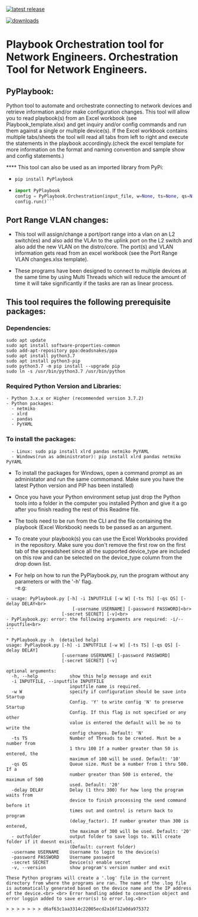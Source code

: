 <a href="https://pypi.org/project/PyPlaybook"> <img src="https://img.shields.io/pypi/v/pyplaybook.svg" alt="latest release" /> </a>

<a href="https://pepy.tech/project/pyplaybook"> <img src="https://static.pepy.tech/badge/pyplaybook" alt="downloads" /> </a>


# Playbook Orchestration tool for Network Engineers. Orchestration Tool for Network Engineers.

## PyPlaybook:

Python tool to automate and orchestrate connecting to network devices and retrieve information and/or make configuration changes. This tool will allow you to read playbook(s) from an Excel workbook (see Playbook_template.xlsx) and get inquiry and/or config commands and run them against a single or multiple device(s). If the Excel workbook contains multiple tabs/sheets the tool will read all tabs from left to right and execute the statements in the playbook accordingly.(check the excel template for more information on the format and naming convention and sample show and config statements.)

**** This tool can also be used as an imported library from PyPi:
- `pip install PyPlaybook`
- ```py
  import PyPlaybook
  config = PyPlaybook.Orchestration(input_file, w=None, ts=None, qs=None, delay=None, username=None, password=None, secret=None)
  config.run()```

## Port Range VLAN changes:

- This tool will assign/change a port/port range into a vlan on an L2 switch(es) and also add the VLAn to the uplink port on the L2 switch and also add the new VLAN on the distro/core. The port(s) and VLAN information gets read from an excel workbook (see the Port Range VLAN changes.xlsx template).

- These programs have been designed to connect to multiple devices at the same time by using Multi Threads which will reduce the amount of time it will take significantly if the tasks are ran as linear process.

## This tool requires the following prerequisite packages:

### Dependencies:

```
sudo apt update
sudo apt install software-properties-common
sudo add-apt-repository ppa:deadsnakes/ppa
sudo apt install python3.7
sudo apt install python3-pip
sudo python3.7 -m pip install --upgrade pip
sudo ln -s /usr/bin/python3.7 /usr/bin/python
```

### Required Python Version and Libraries:

```
- Python 3.x.x or Higher (recommended version 3.7.2)
- Python packages:
  - netmiko
  - xlrd
  - pandas
  - PyYAML
```

### To install the packages:

```
  - Linux: sudo pip install xlrd pandas netmiko PyYAML
  - Windows(run as administrator): pip install xlrd pandas netmiko PyYAML
```

* To install the packages for Windows, open a command prompt as an administator and run the same commomand. Make sure you have the latest Python version and PIP has been installed)

* Once you have your Python environment setup just drop the Python tools into a folder in the computer you installed Python and give it a go after you finish reading the rest of this Readme file.

* The tools need to be run from the CLI and the file containing the playbook (Excel Workbook) needs to be passed as an argument.

* To create your playbook(s) you can use the Excel Workbooks provided in the repository. Make sure you don't remove the first row on the first tab of the spreadsheet since all the supported device_type are included on this row and can be selected on the device_type column from the drop down list.

* For help on how to run the PyPlaybook.py, run the program without any parameters or with the '-h' flag.<br> -e.g:<br>

```
- usage: PyPlaybook.py [-h] -i INPUTFILE [-w W] [-ts TS] [-qs QS] [-delay DELAY<br>
				         [-username USERNAME] [-password PASSWORD]<br>
					 [-secret SECRET] [-v]<br>
- PyPlaybook.py: error: the following arguments are required: -i/--inputfile<br>
'''

* PyPlaybook.py -h	(detailed help)
usage: PyPlaybook.py [-h] -i INPUTFILE [-w W] [-ts TS] [-qs QS] [-delay DELAY]
                     [-username USERNAME] [-password PASSWORD]
                     [-secret SECRET] [-v]

optional arguments:
  -h, --help            show this help message and exit
  -i INPUTFILE, --inputfile INPUTFILE
                        inputfile name is required.
  -w W                  specify if configuration should be save into Startup
                        Config. 'Y' to write config 'N' to preserve Startup
                        Config. If this flag is not specified or any other
                        value is entered the default will be no to write the
                        config changes. Default: 'N'
  -ts TS                Number of Threads to be created. Must be a number from
                        1 thru 100 If a number greater than 50 is entered, the
                        maximum of 100 will be used. Default: '10'
  -qs QS                Queue size. Must be a number from 1 thru 500. If a
                        number greater than 500 is entered, the maximum of 500
                        used. Default: '20'
  -delay DELAY          Delay (1 thru 300) for how long the program waits from
                        device to finish processing the send command before it
                        times out and control is return back to program
                        (delay_factor). If number greater than 300 is entered,
                        the maximum of 300 will be used. Default: '20'
  - outfolder           output folder to save logs to. Will create folder if it doesnt exist.
                        (Default: current folder)
  -username USERNAME    Username to login to the device(s)
  -password PASSWORD    Username password
  -secret SECRET        Device(s) enable secret
  -v, --version         show program's version number and exit

These Python programs will create a '.log' file in the current directory from where the programs are ran. The name of the .log file is automatically generated based on the device name and the IP address of the device.<br> <br> Error handling added to connection object and error loggin added to save error(s) to error.log.<br>

> > > > > > > d6af63c1aa3314c22005ecd2a16f12a0da975372
